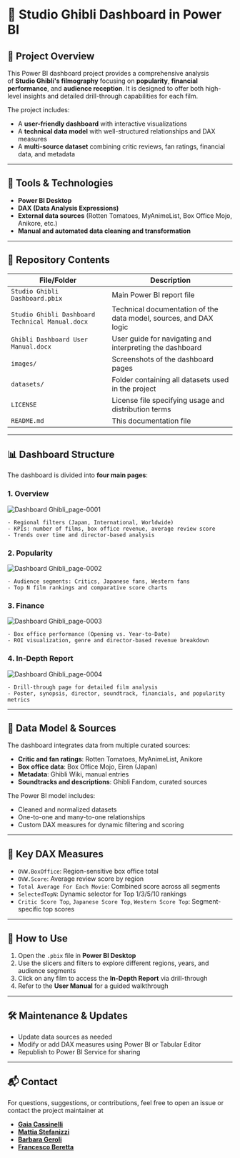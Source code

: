 # 🎥 Studio Ghibli Dashboard in Power BI

## 📌 Project Overview

This Power BI dashboard project provides a comprehensive analysis of **Studio Ghibli's filmography** focusing on **popularity**, **financial performance**, and **audience reception**. It is designed to offer both high-level insights and detailed drill-through capabilities for each film.

The project includes:

- A **user-friendly dashboard** with interactive visualizations
- A **technical data model** with well-structured relationships and DAX measures
- A **multi-source dataset** combining critic reviews, fan ratings, financial data, and metadata

---

## 🧰 Tools & Technologies

- **Power BI Desktop**
- **DAX (Data Analysis Expressions)**
- **External data sources** (Rotten Tomatoes, MyAnimeList, Box Office Mojo, Anikore, etc.)
- **Manual and automated data cleaning and transformation**

---

## 📂 Repository Contents

| File/Folder                                | Description                                                  |
|--------------------------------------------|--------------------------------------------------------------|
| `Studio Ghibli Dashboard.pbix`             | Main Power BI report file                                    |
| `Studio Ghibli Dashboard Technical Manual.docx` | Technical documentation of the data model, sources, and DAX logic |
| `Ghibli Dashboard User Manual.docx`        | User guide for navigating and interpreting the dashboard     |
| `images/`                                  | Screenshots of the dashboard pages                           |
| `datasets/`                                | Folder containing all datasets used in the project           |
| `LICENSE`                                  | License file specifying usage and distribution terms         |
| `README.md`                                | This documentation file                                      |

---

## 📊 Dashboard Structure

The dashboard is divided into **four main pages**:

### 1. **Overview**

![Dashboard Ghibli_page-0001](https://github.com/user-attachments/assets/3b0b5e4f-7401-4fa2-a024-396ec025ec1f)

    - Regional filters (Japan, International, Worldwide)
    - KPIs: number of films, box office revenue, average review score
    - Trends over time and director-based analysis
    
### 2. **Popularity**

![Dashboard Ghibli_page-0002](https://github.com/user-attachments/assets/b7fb51b5-b97e-44d6-b22e-dc6b798a27c2)

    - Audience segments: Critics, Japanese fans, Western fans
    - Top N film rankings and comparative score charts
    
### 3. **Finance**

![Dashboard Ghibli_page-0003](https://github.com/user-attachments/assets/6eb95959-bf74-4b72-b449-941a427f3995)

    - Box office performance (Opening vs. Year-to-Date)
    - ROI visualization, genre and director-based revenue breakdown
    
### 4. **In-Depth Report**

![Dashboard Ghibli_page-0004](https://github.com/user-attachments/assets/4b8ddcae-5fe6-4dd9-b13c-6a5aa20e128a)

    - Drill-through page for detailed film analysis
    - Poster, synopsis, director, soundtrack, financials, and popularity metrics

---

## 🧠 Data Model & Sources

The dashboard integrates data from multiple curated sources:

- **Critic and fan ratings**: Rotten Tomatoes, MyAnimeList, Anikore
- **Box office data**: Box Office Mojo, Eiren (Japan)
- **Metadata**: Ghibli Wiki, manual entries
- **Soundtracks and descriptions**: Ghibli Fandom, curated sources

The Power BI model includes:

- Cleaned and normalized datasets
- One-to-one and many-to-one relationships
- Custom DAX measures for dynamic filtering and scoring

---

## 📌 Key DAX Measures

- `OVW.BoxOffice`: Region-sensitive box office total
- `OVW.Score`: Average review score by region
- `Total Average For Each Movie`: Combined score across all segments
- `SelectedTopN`: Dynamic selector for Top 1/3/5/10 rankings
- `Critic Score Top`, `Japanese Score Top`, `Western Score Top`: Segment-specific top scores

---

## 🚀 How to Use

1. Open the `.pbix` file in **Power BI Desktop**
2. Use the slicers and filters to explore different regions, years, and audience segments
3. Click on any film to access the **In-Depth Report** via drill-through
4. Refer to the **User Manual** for a guided walkthrough

---

## 🛠️ Maintenance & Updates

- Update data sources as needed
- Modify or add DAX measures using Power BI or Tabular Editor
- Republish to Power BI Service for sharing

---

## 📬 Contact

For questions, suggestions, or contributions, feel free to open an issue or contact the project maintainer at 
- **[Gaia Cassinelli](cassinelligaia@gmail.com)**
- **[Mattia Stefanizzi](lux.mattiastef@gmail.com)**
- **[Barbara Geroli](b.geroliz@gmail.com)**
- **[Francesco Beretta](fra.brtt05@gmail.com)**

